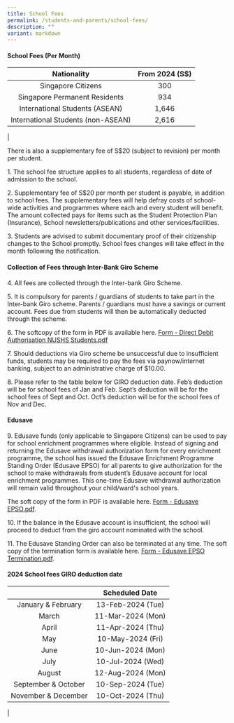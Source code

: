 ```yaml
---
title: School Fees
permalink: /students-and-parents/school-fees/
description: ""
variant: markdown
---
```

#### **School Fees (Per Month)**

| Nationality | From 2024 (S$) |
|:---:|:---:|
| Singapore Citizens | 300 |
| Singapore Permanent Residents | 934 |
| International Students (ASEAN) | 1,646 |
| International Students (non-ASEAN) | 2,616 |
|

There is also a supplementary fee of S$20 (subject to revision) per month per student.

1\.  The school fee structure applies to all students, regardless of date of admission to the school.

2\.  Supplementary fee of S$20 per month per student is payable, in addition to school fees. The supplementary fees will help defray costs of school-wide activities and programmes where each and every student will benefit. The amount collected pays for items such as the Student Protection Plan (Insurance), School newsletters/publications and other services/facilities.

3\.  Students are advised to submit documentary proof of their citizenship changes to the School promptly. School fees changes will take effect in the month following the notification.

#### **Collection of Fees through Inter-Bank Giro Scheme**
4\.  All fees are collected through the Inter-bank Giro Scheme.

5\.  It is compulsory for parents / guardians of students to take part in the Inter-bank Giro scheme. Parents / guardians must have a savings or current account. Fees due from students will then be automatically deducted through the scheme.

6\.  The softcopy of the form in PDF is available here. [Form - Direct Debit Authorisation NUSHS Students.pdf](/files/nushs.pdf)

7\.  Should deductions via Giro scheme be unsuccessful due to insufficient funds, students may be required to pay the fees via paynow/internet banking, subject to an administrative charge of $10.00.

8\.  Please refer to the table below for GIRO deduction date. Feb’s deduction will be for school fees of Jan and Feb. Sept’s deduction will be for the school fees of Sept and Oct. Oct’s deduction will be for the school fees of Nov and Dec.

#### **Edusave**

9\.  Edusave funds (only applicable to Singapore Citizens) can be used to pay for school enrichment programmes where eligible. Instead of signing and returning the Edusave withdrawal authorization form for every enrichment programme, the school has issued the Edusave Enrichment Programme Standing Order (Edusave EPSO) for all parents to give authorization for the school to make withdrawals from student’s Edusave account for local enrichment programmes. This one-time Edusave withdrawal authorization will remain valid throughout your child/ward's school years.
    
The soft copy of the form in PDF is available here. [Form - Edusave EPSO.pdf](/files/Finance/edusave2024.pdf). 

10\.  If the balance in the Edusave account is insufficient, the school will proceed to deduct from the giro account nominated with the school.

11\.  The Edusave Standing Order can also be terminated at any time. The soft copy of the termination form is available here. [Form - Edusave EPSO Termination.pdf](/files/edusave2.pdf).

#### **2024 School fees GIRO deduction date**

|  | Scheduled Date |
|:---:|:---:|
| January & February | 13-Feb-2024 (Tue) |
| March | 11-Mar-2024 (Mon) |
| April | 11-Apr-2024 (Thu) |
| May | 10-May-2024 (Fri) |
| June | 10-Jun-2024 (Mon) |
| July | 10-Jul-2024 (Wed) |
| August | 12-Aug-2024 (Mon) |
| September & October | 10-Sep-2024 (Tue) |
| November & December | 10-Oct-2024 (Thu) |
|